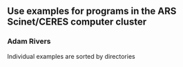 ## Use examples for programs in the ARS Scinet/CERES computer cluster
### Adam Rivers

Individual examples are sorted by directories
